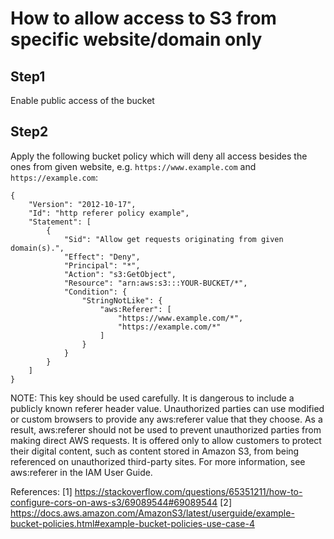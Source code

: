 # How to allow access to S3 from specific website/domain only

## Step1
Enable public access of the bucket

## Step2
Apply the following bucket policy which will deny all access besides the ones from given website, e.g. `https://www.example.com` and `https://example.com`:
```
{
    "Version": "2012-10-17",
    "Id": "http referer policy example",
    "Statement": [
        {
            "Sid": "Allow get requests originating from given domain(s).",
            "Effect": "Deny",
            "Principal": "*",
            "Action": "s3:GetObject",
            "Resource": "arn:aws:s3:::YOUR-BUCKET/*",
            "Condition": {
                "StringNotLike": {
                    "aws:Referer": [
                        "https://www.example.com/*",
                        "https://example.com/*"
                    ]
                }
            }
        }
    ]
}
```

NOTE: This key should be used carefully. It is dangerous to include a publicly known referer header value. Unauthorized parties can use modified or custom browsers to provide any aws:referer value that they choose. As a result, aws:referer should not be used to prevent unauthorized parties from making direct AWS requests. It is offered only to allow customers to protect their digital content, such as content stored in Amazon S3, from being referenced on unauthorized third-party sites. For more information, see aws:referer in the IAM User Guide.

References:
[1] https://stackoverflow.com/questions/65351211/how-to-configure-cors-on-aws-s3/69089544#69089544
[2] https://docs.aws.amazon.com/AmazonS3/latest/userguide/example-bucket-policies.html#example-bucket-policies-use-case-4

